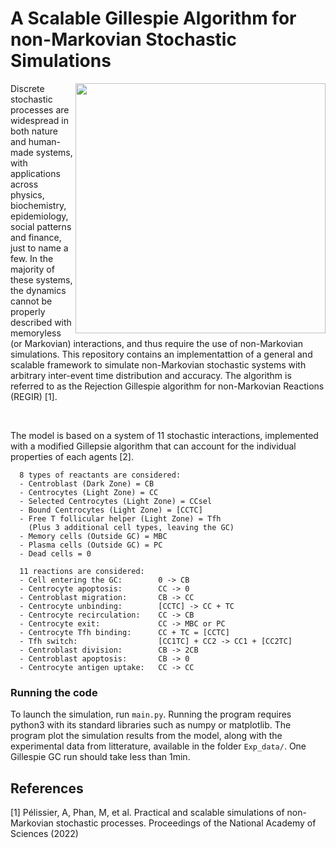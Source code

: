 # A Scalable Gillespie Algorithm for non-Markovian Stochastic Simulations

<img align="right" src="https://raw.githubusercontent.com/Aurelien-Pelissier/REGIR/master/Figures/REGIR.png" width=400>
Discrete stochastic processes are widespread in both nature and human-made systems, with applications across physics, biochemistry, epidemiology, social patterns and finance, just to name a few. In the majority of these systems, the dynamics cannot be properly described with memoryless (or Markovian) interactions, and thus require the use of non-Markovian simulations. This repository contains an implementattion of a general and scalable framework to simulate non-Markovian stochastic systems with arbitrary inter-event time distribution and accuracy. The algorithm is referred to as the Rejection Gillespie algorithm for non-Markovian Reactions (REGIR) [1].

&nbsp;


The model is based on a system of 11 stochastic interactions, implemented with a modified Gillepsie algorithm that can account for the individual properties of each agents [2].

      8 types of reactants are considered:
      - Centroblast (Dark Zone) = CB
      - Centrocytes (Light Zone) = CC
      - Selected Centrocytes (Light Zone) = CCsel
      - Bound Centrocytes (Light Zone) = [CCTC]
      - Free T follicular helper (Light Zone) = Tfh
        (Plus 3 additional cell types, leaving the GC)
      - Memory cells (Outside GC) = MBC
      - Plasma cells (Outside GC) = PC
      - Dead cells = 0 
      
      11 reactions are considered:
      - Cell entering the GC:        0 -> CB
      - Centrocyte apoptosis:        CC -> 0
      - Centroblast migration:       CB -> CC
      - Centrocyte unbinding:        [CCTC] -> CC + TC
      - Centrocyte recirculation:    CC -> CB
      - Centrocyte exit:             CC -> MBC or PC
      - Centrocyte Tfh binding:      CC + TC = [CCTC]
      - Tfh switch:                  [CC1TC] + CC2 -> CC1 + [CC2TC]
      - Centroblast division:        CB -> 2CB
      - Centroblast apoptosis:       CB -> 0
      - Centrocyte antigen uptake:   CC -> CC
        
        
### Running the code
To launch the simulation, run `main.py`. Running the program requires python3 with its standard libraries such as numpy or matplotlib. The program plot the simulation results from the model, along with the experimental data from litterature, available in the folder `Exp_data/`. One Gillespie GC run should take less than 1min.


## References

[1] Pélissier, A, Phan, M, et al. Practical and scalable simulations of non-Markovian stochastic processes. Proceedings of the National Academy of Sciences (2022)
